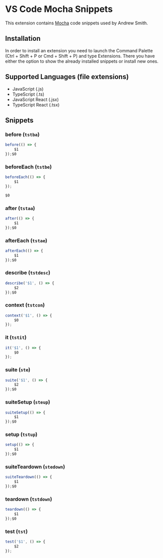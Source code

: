 # VS Code Mocha Snippets

This extension contains [Mocha](https://mochajs.org/) code snippets used by Andrew Smith.

## Installation

In order to install an extension you need to launch the Command Palette (Ctrl + Shift + P or Cmd + Shift + P) and type Extensions.
There you have either the option to show the already installed snippets or install new ones.

## Supported Languages (file extensions)

- JavaScript (.js)
- TypeScript (.ts)
- JavaScript React (.jsx)
- TypeScript React (.tsx)

## Snippets

### before (`tstba`)
```javascript
before(() => {
	$1
});$0
```
### beforeEach (`tstbe`)
```javascript
beforeEach(() => {
	$1
});

$0
```
### after (`tstaa`)
```javascript
after(() => {
	$1
});$0
```
### afterEach (`tstae`)
```javascript
afterEach(() => {
	$1
});$0
```
### describe (`tstdesc`)
```javascript
describe('$1', () => {
	$2
});$0
```
### context (`tstcon`)
```javascript
context('$1', () => {
	$0
});
```
### it (`tstit`)
```javascript
it('$1', () => {
	$0
});
```
### suite (`ste`)
```javascript
suite('$1', () => {
	$2
});$0
```
### suiteSetup (`steup`)
```javascript
suiteSetup(() => {
	$1
});$0
```
### setup (`tstup`)
```javascript
setup(() => {
	$1
});$0
```
### suiteTeardown (`stedown`)
```javascript
suiteTeardown(() => {
	$1
});$0
```
### teardown (`tstdown`)
```javascript
teardown(() => {
	$1
});$0
```
### test (`tst`)
```javascript
test('$1', () => {
	$2
});
```
